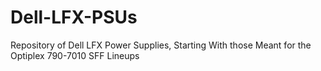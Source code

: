 # Dell-LFX-PSUs
Repository of Dell LFX Power Supplies, Starting With those Meant for the Optiplex 790-7010 SFF Lineups
